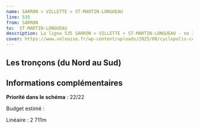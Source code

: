 ```yaml
---
name: SARRON > VILLETTE > ST-MARTIN-LONGUEAU
line: 535
from: SARRON 
to:  ST-MARTIN-LONGUEAU 
description: La ligne 535 SARRON > VILLETTE > ST-MARTIN-LONGUEAU - no 35 du schéma cyclable de la CCPOH  relie SARRON  à ST-MARTIN-LONGUEAU 
cover: https://www.velooise.fr/wp-content/uploads/2025/08/cyclopolis-ccpoh-35.jpg
---
```

## Les tronçons (du Nord au Sud)

## Informations complémentaires

**Priorité dans le schéma** : 22/22 

Budget estimé : 

Linéaire : 2 711m

